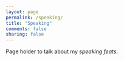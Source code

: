 ```yaml
---
layout: page
permalink: /speaking/
title: "Speaking"
comments: false
sharing: false
---
```


Page holder to talk about my *speaking feats*.